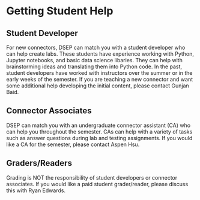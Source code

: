 # Getting Student Help

## Student Developer

For new connectors, DSEP can match you with a student developer who can help create labs. These students have experience working with Python, Jupyter notebooks, and basic data science libaries. They can help with brainstorming ideas and translating them into Python code. In the past, student developers have worked with instructors over the summer or in the early weeks of the semester. If you are teaching a new connector and want some additional help developing the initial content, please contact Gunjan Baid.

## Connector Associates

DSEP can match you with an undergraduate connector assistant \(CA\) who can help you throughout the semester. CAs can help with a variety of tasks such as answer questions during lab and testing assignments. If you would like a CA for the semester, please contact Aspen Hsu.

## Graders/Readers

Grading is NOT the responsibility of student developers or connector associates. If you would like a paid student grader/reader, please discuss this with Ryan Edwards.


